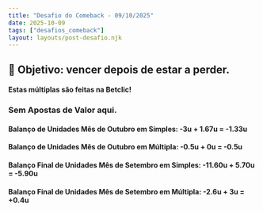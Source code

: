 ```yaml
---
title: "Desafio do Comeback - 09/10/2025"
date: 2025-10-09
tags: ["desafios_comeback"]
layout: layouts/post-desafio.njk
---
```


## 🎯 Objetivo: vencer depois de estar a perder.

#### Estas múltiplas são feitas na Betclic!

### Sem Apostas de Valor aqui.

#### Balanço de Unidades Mês de Outubro em Simples: -3u + 1.67u = -1.33u
#### Balanço de Unidades Mês de Outubro em Múltipla: -0.5u + 0u = -0.5u

#### Balanço Final de Unidades Mês de Setembro em Simples: -11.60u + 5.70u = -5.90u
#### Balanço Final de Unidades Mês de Setembro em Múltipla: -2.6u + 3u = +0.4u